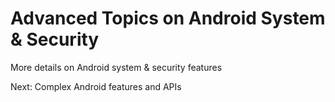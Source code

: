 # Advanced Topics on Android System & Security
More details on Android system & security features

Next: Complex Android features and APIs

